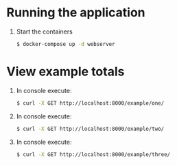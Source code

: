 # Running the application

1. Start the containers
    ```bash
    $ docker-compose up -d webserver
    ```

# View example totals

1. In console execute:
    ```bash
    $ curl -X GET http://localhost:8000/example/one/
    ```

2. In console execute:
    ```bash
    $ curl -X GET http://localhost:8000/example/two/
    ```

3. In console execute:
    ```bash
    $ curl -X GET http://localhost:8000/example/three/
    ```

